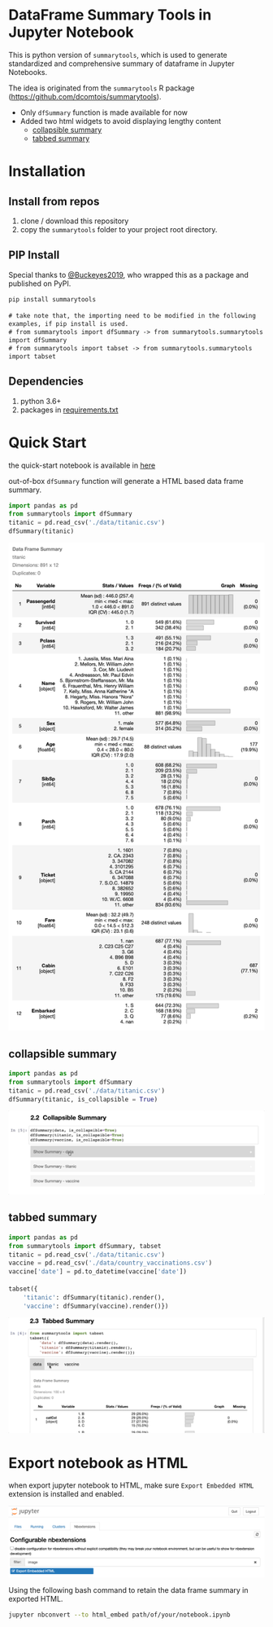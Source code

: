 # DataFrame Summary Tools in Jupyter Notebook

This is python version of `summarytools`, which is used to generate standardized and comprehensive summary of dataframe in Jupyter Notebooks.

The idea is originated from the `summarytools` R package (https://github.com/dcomtois/summarytools).

* Only `dfSummary` function is made available for now
* Added two html widgets to avoid displaying lengthy content
    + [collapsible summary](#collapsible-summary) 
    + [tabbed summary](#tabbed-summary)

# Installation

## Install from repos
1. clone / download this repository
2. copy the `summarytools` folder to your project root directory.

## PIP Install
Special thanks to [@Buckeyes2019](https://github.com/Buckeyes2019), who wrapped this as a package and published on PyPI.
```
pip install summarytools

# take note that, the importing need to be modified in the following examples, if pip install is used.
# from summarytools import dfSummary -> from summarytools.summarytools import dfSummary
# from summarytools import tabset -> from summarytools.summarytools import tabset

```

## Dependencies
1. python 3.6+
2. packages in [requirements.txt](./requirements.txt)

# Quick Start

the quick-start notebook is available in [here](quick-start.ipynb)

out-of-box `dfSummary` function will generate a HTML based data frame summary.

```py
import pandas as pd
from summarytools import dfSummary
titanic = pd.read_csv('./data/titanic.csv')
dfSummary(titanic)
```
![](images/dfSummary.png)

## collapsible summary

```py
import pandas as pd
from summarytools import dfSummary
titanic = pd.read_csv('./data/titanic.csv')
dfSummary(titanic, is_collapsible = True)
```

![](images/collapsible.gif)

## tabbed summary

```py
import pandas as pd
from summarytools import dfSummary, tabset
titanic = pd.read_csv('./data/titanic.csv')
vaccine = pd.read_csv('./data/country_vaccinations.csv')
vaccine['date'] = pd.to_datetime(vaccine['date'])

tabset({
    'titanic': dfSummary(titanic).render(),
    'vaccine': dfSummary(vaccine).render()})
```

![](images/tabbed.gif)

# Export notebook as HTML

when export jupyter notebook to HTML, make sure `Export Embedded HTML
` extension is installed and enabled.

![](images/embedded_html.png)

Using the following bash command to retain the data frame summary in exported HTML.
```bash
jupyter nbconvert --to html_embed path/of/your/notebook.ipynb
```

